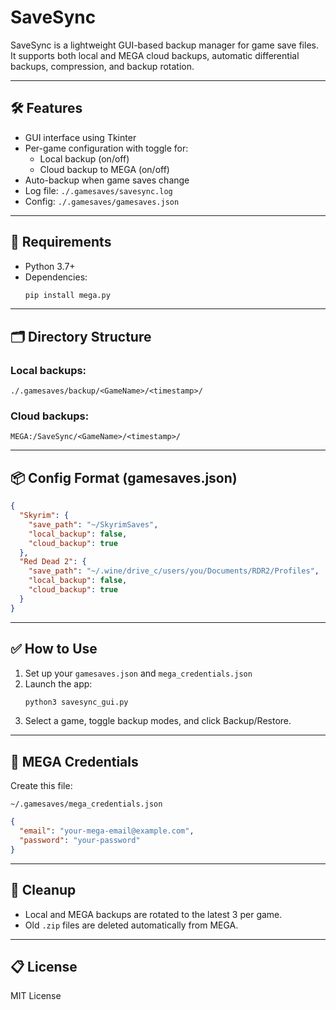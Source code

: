 
# SaveSync

SaveSync is a lightweight GUI-based backup manager for game save files. It supports both local and MEGA cloud backups, automatic differential backups, compression, and backup rotation.

---

## 🛠 Features

- GUI interface using Tkinter
- Per-game configuration with toggle for:
  - Local backup (on/off)
  - Cloud backup to MEGA (on/off)
- Auto-backup when game saves change
- Log file: `./.gamesaves/savesync.log`
- Config: `./.gamesaves/gamesaves.json`

---

## 🚀 Requirements

- Python 3.7+
- Dependencies:
  ```bash
  pip install mega.py
  ```

---

## 🗂 Directory Structure

### Local backups:
```
./.gamesaves/backup/<GameName>/<timestamp>/
```

### Cloud backups:
```
MEGA:/SaveSync/<GameName>/<timestamp>/
```

---

## 📦 Config Format (gamesaves.json)

```json
{
  "Skyrim": {
    "save_path": "~/SkyrimSaves",
    "local_backup": false,
    "cloud_backup": true
  },
  "Red Dead 2": {
    "save_path": "~/.wine/drive_c/users/you/Documents/RDR2/Profiles",
    "local_backup": false,
    "cloud_backup": true
  }
}
```

---

## ✅ How to Use

1. Set up your `gamesaves.json` and `mega_credentials.json`
2. Launch the app:
   ```bash
   python3 savesync_gui.py
   ```
3. Select a game, toggle backup modes, and click Backup/Restore.

---

## 🔐 MEGA Credentials

Create this file:

`~/.gamesaves/mega_credentials.json`

```json
{
  "email": "your-mega-email@example.com",
  "password": "your-password"
}
```

---

## 🧹 Cleanup

- Local and MEGA backups are rotated to the latest 3 per game.
- Old `.zip` files are deleted automatically from MEGA.

---

## 📋 License

MIT License
